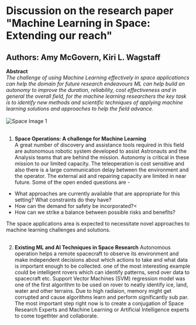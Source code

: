 # Discussion on the research paper "Machine Learning in Space: Extending our reach"
## Authors: Amy McGovern, Kiri L. Wagstaff

**Abstract** <br>
*The challenge of using Machine Learning effectively in space applicationcs can help the domain for future research endeavours ML can help build an autonomy to improve the duration, reliability, cost effectiveness and in general the overall field, for the machine learning researchers the key task is to identify new methods and scientific techniques of applying machine learning solutions and approaches to help the field advance.*
<br><br>
![Space Image 1](https://www.razorrobotics.com/wordpress/wp-content/uploads/2017/02/space-robot-rover.jpg)
<br><br>
1. **Space Operations: A challenge for Machine Learning** <br>
A great number of discovery and assistance tools required in this field are autonomous robotic system developed to assist Astronauts and the Analysis teams that are behind the mission. Autonomy is critical in these mission to our limited capacity. The teleoperation is cost sensitive and also there is a large communication delay between the environment and the operator. The external aid and repairing capacity are limited in near future. Some of the open ended questions are - 
<ul>
<li>What approaches are currently available that are appropriate for this setting? What constraints do they have?
</li>
<li>How can the demand for safety be incorporated?<</li>
<li>How can we strike a balance between possible risks and benefits?</li>
</ul>
The space applications area is expected to necessitate novel approaches to machine learning challenges and solutions.
<br><br>

2. **Existing ML and AI Techniques in Space Research**
Autonomous operation helps a remote spacecraft to observe its environment and make independent decisions about which actions to take and what data is important enough to be collected. one of the most interesting example could be intelligent rovers which can identify patterns, send over data to spacecraft etc. Support Vector Machines (SVM) regression model was one of the first algorithm to be used on rover to neatly identify ice, land, water and other terrains. Due to high radiaion, memory might get corrupted and cause algorithms learn and perform significantly sub par. The most important step right now is to create a conjugation of Space Research Experts and Machine Learning or Artificial Intelligence experts to come togethter and collaborate.

